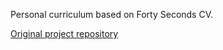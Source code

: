 Personal curriculum based on Forty Seconds CV.

[Original project repository](https://github.com/PandaScience/FortySecondsCV)